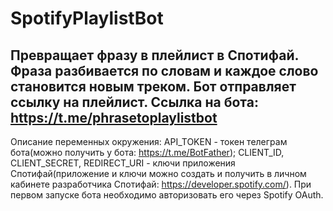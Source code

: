 # SpotifyPlaylistBot
## Превращает фразу в плейлист в Спотифай. Фраза разбивается по словам и каждое слово становится новым треком. Бот отправляет ссылку на плейлист. Ссылка на бота: https://t.me/phrasetoplaylistbot
Описание переменных окружения: API_TOKEN - токен телеграм бота(можно получить у бота: https://t.me/BotFather); CLIENT_ID, CLIENT_SECRET, REDIRECT_URI - ключи приложения Спотифай(приложение и ключи можно создать и получить в личном кабинете разработчика Спотифай: https://developer.spotify.com/). При первом запуске бота необходимо авторизовать его через Spotify OAuth.
